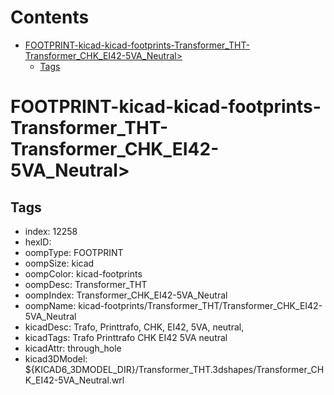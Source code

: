 



Contents
========

* [FOOTPRINT-kicad-kicad-footprints-Transformer_THT-Transformer_CHK_EI42-5VA_Neutral>](#footprint-kicad-kicad-footprints-transformer_tht-transformer_chk_ei42-5va_neutral)
	* [Tags](#tags)

# FOOTPRINT-kicad-kicad-footprints-Transformer_THT-Transformer_CHK_EI42-5VA_Neutral>

## Tags

- index: 12258
- hexID: 
- oompType: FOOTPRINT
- oompSize: kicad
- oompColor: kicad-footprints
- oompDesc: Transformer_THT
- oompIndex: Transformer_CHK_EI42-5VA_Neutral
- oompName: kicad-footprints/Transformer_THT/Transformer_CHK_EI42-5VA_Neutral
- kicadDesc: Trafo, Printtrafo, CHK, EI42, 5VA, neutral,
- kicadTags: Trafo Printtrafo CHK EI42 5VA neutral
- kicadAttr: through_hole
- kicad3DModel: ${KICAD6_3DMODEL_DIR}/Transformer_THT.3dshapes/Transformer_CHK_EI42-5VA_Neutral.wrl
